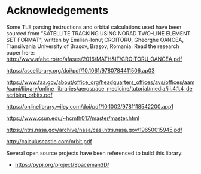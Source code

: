 # Acknowledgements 

Some TLE parsing instructions and orbital calculations used have been sourced from "SATELLITE TRACKING USING NORAD TWO-LINE ELEMENT SET FORMAT", written by Emilian-Ionuţ CROITORU, Gheorghe OANCEA, Transilvania University of Braşov, Braşov, Romania. Read the research paper here: http://www.afahc.ro/ro/afases/2016/MATH&IT/CROITORU_OANCEA.pdf

https://ascelibrary.org/doi/pdf/10.1061/9780784411506.ap03

https://www.faa.gov/about/office_org/headquarters_offices/avs/offices/aam/cami/library/online_libraries/aerospace_medicine/tutorial/media/iii.4.1.4_describing_orbits.pdf

https://onlinelibrary.wiley.com/doi/pdf/10.1002/9781118542200.app1

https://www.csun.edu/~hcmth017/master/master.html

https://ntrs.nasa.gov/archive/nasa/casi.ntrs.nasa.gov/19650015945.pdf

http://calculuscastle.com/orbit.pdf

Several open source projects have been referenced to build this library:

- https://pypi.org/project/Spaceman3D/